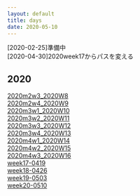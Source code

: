 ```yaml
---
layout: default
title: days
date: 2020-05-10
---
```

[2020-02-25]準備中<br>
[2020-04-30]2020week17からパスを変える
## 2020
[2020m2w3_2020W8](https://kidokun153.github.io/days/2020m2w3_2020W8)<br>
[2020m2w4_2020W9](https://kidokun153.github.io/days/2020m2w4_2020W9)<br>
[2020m3w1_2020W10](https://kidokun153.github.io/days/2020m3w1_2020W10)<br>
[2020m3w2_2020W11](https://kidokun153.github.io/days/2020m3w2_2020W11)<br>
[2020m3w3_2020W12](https://kidokun153.github.io/days/2020m3w3_2020W12)<br>
[2020m3w4_2020W13](https://kidokun153.github.io/days/2020m3w4_2020W13)<br>
[2020m4w1_2020W14](https://kidokun153.github.io/days/2020m4w1_2020W14)<br>
[2020m4w2_2020W15](https://kidokun153.github.io/days/2020m4w2_2020W15)<br>
[2020m4w3_2020W16](https://kidokun153.github.io/days/2020m4w3_2020W16)<br>
[week17-0419](https://kidokun153.github.io/days/2020/week17-0419)<br>
[week18-0426](https://kidokun153.github.io/days/2020/week18-0426)<br>
[week19-0503](https://kidokun153.github.io/days/2020/week19-0503)<br>
[week20-0510](https://kidokun153.github.io/days/2020/week20-0510)<br>